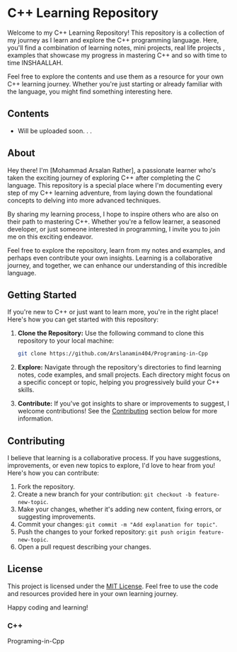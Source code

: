 # C++ Learning Repository

Welcome to my C++ Learning Repository! This repository is a collection of my journey as I learn and explore the C++ programming language. Here, you'll find a combination of learning notes, mini projects, real life projects , examples that showcase my progress in mastering C++ and so with time to time INSHAALLAH.

Feel free to explore the contents and use them as a resource for your own C++ learning journey. Whether you're just starting or already familiar with the language, you might find something interesting here.

## Contents
- Will be uploaded soon. . .

## About

Hey there! I'm [Mohammad Arsalan Rather], a passionate learner who's taken the exciting journey of exploring C++ after completing the C language. This repository is a special place where I'm documenting every step of my C++ learning adventure, from laying down the foundational concepts to delving into more advanced techniques.

By sharing my learning process, I hope to inspire others who are also on their path to mastering C++. Whether you're a fellow learner, a seasoned developer, or just someone interested in programming, I invite you to join me on this exciting endeavor.

Feel free to explore the repository, learn from my notes and examples, and perhaps even contribute your own insights. Learning is a collaborative journey, and together, we can enhance our understanding of this incredible language.

## Getting Started

If you're new to C++ or just want to learn more, you're in the right place! Here's how you can get started with this repository:

1. **Clone the Repository:** Use the following command to clone this repository to your local machine:
   
   ```sh
   git clone https://github.com/Arslanamin404/Programing-in-Cpp

2. **Explore:** Navigate through the repository's directories to find learning notes, code examples, and small projects. Each directory might focus on a specific concept or topic, helping you progressively build your C++ skills.

3. **Contribute:** If you've got insights to share or improvements to suggest, I welcome contributions! See the [Contributing](#contributing) section below for more information.

## Contributing

I believe that learning is a collaborative process. If you have suggestions, improvements, or even new topics to explore, I'd love to hear from you! Here's how you can contribute:

1. Fork the repository.
2. Create a new branch for your contribution: `git checkout -b feature-new-topic`.
3. Make your changes, whether it's adding new content, fixing errors, or suggesting improvements.
4. Commit your changes: `git commit -m "Add explanation for topic"`.
5. Push the changes to your forked repository: `git push origin feature-new-topic`.
6. Open a pull request describing your changes.

## License

This project is licensed under the [MIT License](LICENSE). Feel free to use the code and resources provided here in your own learning journey.

Happy coding and learning!
### C++ 
Programing-in-Cpp
